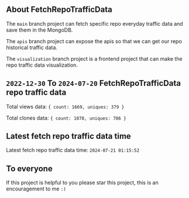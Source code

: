 ## About FetchRepoTrafficData

The `main` branch project can fetch specific repo everyday traffic data and save them in the MongoDB.

The `apis` branch project can expose the apis so that we can get our repo historical traffic data.

The `visualization` branch project is a frontend project that can make the repo traffic data visualization.

## `2022-12-30` To `2024-07-20` FetchRepoTrafficData repo traffic data

Total views data: `{ count: 1669, uniques: 379 }`

Total clones data: `{ count: 1078, uniques: 786 }`

## Latest fetch repo traffic data time

Latest fetch repo traffic data time: `2024-07-21 01:15:52`

## To everyone

If this project is helpful to you please star this project, this is an encouragement to me `:)`



